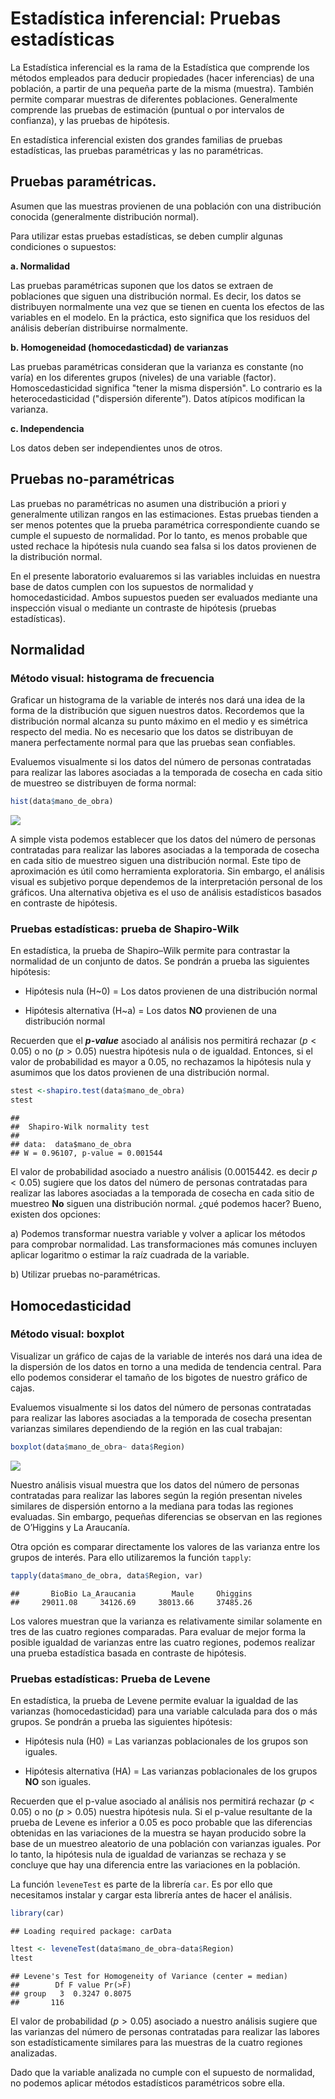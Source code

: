 # Estadística inferencial: Pruebas estadísticas

La Estadística inferencial es la rama de la Estadística que comprende los métodos empleados para deducir propiedades (hacer inferencias) de una población, a partir de una pequeña parte de la misma (muestra). También permite comparar muestras de diferentes poblaciones. Generalmente comprende las pruebas de estimación (puntual o por intervalos de confianza), y las pruebas de hipótesis.

En estadística inferencial existen dos grandes familias de pruebas estadísticas, las pruebas paramétricas y las no paramétricas.

## Pruebas paramétricas.

Asumen que las muestras provienen de una población con una distribución conocida (generalmente distribución normal). 

Para utilizar estas pruebas estadísticas, se deben cumplir algunas condiciones o supuestos:

**a. Normalidad**

Las pruebas paramétricas suponen que los datos se extraen de poblaciones que siguen una distribución normal. Es decir, los datos se distribuyen normalmente una vez que se tienen en cuenta los efectos de las variables en el modelo. En la práctica, esto significa que los residuos del análisis deberían distribuirse normalmente.

**b. Homogeneidad (homocedasticdad) de varianzas**

Las pruebas paramétricas consideran  que la varianza es constante (no varía) en los diferentes grupos (niveles) de una variable (factor). Homoscedasticidad significa "tener la misma dispersión". Lo contrario es la heterocedasticidad ("dispersión diferente”). Datos atípicos modifican la varianza.

**c. Independencia**

Los datos deben ser independientes unos de otros. 

## Pruebas no-paramétricas
Las pruebas no paramétricas no asumen una distribución a priori  y generalmente utilizan rangos en las estimaciones. Estas pruebas tienden a ser menos potentes que la prueba paramétrica correspondiente cuando se cumple el supuesto de normalidad. Por lo tanto, es menos probable que usted rechace la hipótesis nula cuando sea falsa si los datos provienen de la distribución normal.
 

En el presente laboratorio evaluaremos si las variables incluidas en nuestra base de datos cumplen con los supuestos de normalidad y homocedasticidad.  Ambos supuestos pueden ser evaluados mediante una inspección visual o mediante un contraste de hipótesis (pruebas estadísticas).  

## Normalidad

### Método visual: histograma de frecuencia

Graficar un histograma de la variable de interés nos dará una idea de la forma de la distribución que siguen nuestros datos. Recordemos que la distribución normal alcanza su punto máximo en el medio y es simétrica respecto del media. No es necesario que los datos se distribuyan de manera perfectamente normal para que las pruebas sean confiables. 

Evaluemos visualmente si los datos del número de personas contratadas para realizar las labores asociadas a la temporada de cosecha en cada sitio de muestreo se distribuyen de forma normal:





```r
hist(data$mano_de_obra)
```

![](06-lab_files/figure-epub3/unnamed-chunk-2-1.png)<!-- -->

A simple vista podemos establecer que los datos del número de personas contratadas para realizar las labores asociadas a la temporada de cosecha en cada sitio de muestreo siguen una distribución normal. Este tipo de aproximación es útil como herramienta exploratoria. Sin embargo, el análisis visual es subjetivo porque dependemos de la interpretación personal de los gráficos. Una alternativa objetiva es el uso de análisis estadísticos basados en contraste de hipótesis.

### Pruebas estadísticas: prueba de Shapiro-Wilk
En estadística, la prueba de Shapiro–Wilk  permite para contrastar la normalidad de un conjunto de datos. Se pondrán a prueba las siguientes hipótesis:

* Hipótesis nula (H~0) = Los datos provienen de una distribución normal

* Hipótesis alternativa (H~a) = Los datos **NO** provienen de una distribución normal

Recuerden que el **_p-value_** asociado al análisis nos permitirá rechazar ($p < 0.05$) o no ($p > 0.05$) nuestra hipótesis nula o de igualdad. Entonces, si el valor de probabilidad es mayor a 0.05, no rechazamos la hipótesis nula y asumimos que los datos provienen de una distribución normal.


```r
stest <-shapiro.test(data$mano_de_obra)
stest
```

```
## 
## 	Shapiro-Wilk normality test
## 
## data:  data$mano_de_obra
## W = 0.96107, p-value = 0.001544
```

El valor de probabilidad asociado a nuestro análisis (0.0015442. es decir $p<0.05$) sugiere que los datos del número de personas contratadas para realizar las labores asociadas a la temporada de cosecha en cada sitio de muestreo **No** siguen una distribución normal. ¿qué podemos hacer? Bueno, existen dos opciones:

a) Podemos transformar nuestra variable y volver a aplicar los métodos para comprobar normalidad. Las transformaciones más comunes incluyen aplicar logaritmo o estimar la raíz cuadrada de la variable.

b) Utilizar pruebas no-paramétricas.

## Homocedasticidad

### Método visual: boxplot

Visualizar un gráfico de cajas de la variable de interés nos dará una idea de la dispersión de los datos en torno a una medida de tendencia central. Para ello podemos considerar el tamaño de los bigotes de nuestro gráfico de cajas.

Evaluemos visualmente si los datos del número de personas contratadas para realizar las labores asociadas a la temporada de cosecha presentan varianzas similares dependiendo de la región en las cual trabajan: 


```r
boxplot(data$mano_de_obra~ data$Region)
```

![](06-lab_files/figure-epub3/unnamed-chunk-4-1.png)<!-- -->

Nuestro análisis visual muestra que los datos del número de personas contratadas para realizar las labores según la región presentan niveles similares de dispersión entorno a la mediana para todas las regiones evaluadas. Sin embargo, pequeñas diferencias se observan en las regiones de O’Higgins y La Araucanía. 

Otra opción es comparar directamente los valores de las varianza entre los grupos de interés. Para ello utilizaremos la función `tapply`:


```r
tapply(data$mano_de_obra, data$Region, var)
```

```
##       BioBio La_Araucania        Maule     Ohiggins 
##     29011.08     34126.69     38013.66     37485.26
```

Los valores muestran que la varianza es  relativamente similar solamente en tres de las cuatro regiones comparadas. Para evaluar de mejor forma la posible igualdad de varianzas entre las cuatro regiones, podemos realizar una prueba estadística basada en contraste de hipótesis.

### Pruebas estadísticas: Prueba de Levene
En estadística, la prueba de Levene permite evaluar la igualdad de las varianzas (homocedasticidad) para una variable calculada para dos o más grupos. Se pondrán a prueba las siguientes hipótesis:

* Hipótesis nula (H0) = Las varianzas poblacionales de los grupos son iguales.

* Hipótesis alternativa (HA) = Las varianzas poblacionales de los grupos **NO** son iguales.

Recuerden que el p-value asociado al análisis nos permitirá rechazar ($p < 0.05$) o no ($p > 0.05$)  nuestra hipótesis nula. Si el p-value resultante de la prueba de Levene es inferior a 0.05 es poco probable que las diferencias obtenidas en las variaciones de la muestra se hayan producido sobre la base de un muestreo aleatorio de una población con varianzas iguales. Por lo tanto, la hipótesis nula de igualdad de varianzas se rechaza y se concluye que hay una diferencia entre las variaciones en la población.

La función `leveneTest` es parte de la librería `car`. Es por ello que necesitamos instalar y cargar esta librería antes de hacer el análisis. 


```r
library(car)
```

```
## Loading required package: carData
```


```r
ltest <- leveneTest(data$mano_de_obra~data$Region)
ltest
```

```
## Levene's Test for Homogeneity of Variance (center = median)
##        Df F value Pr(>F)
## group   3  0.3247 0.8075
##       116
```


El valor de probabilidad ($p > 0.05$) asociado a nuestro análisis sugiere que las varianzas del número de personas contratadas para realizar las labores son estadísticamente similares para las muestras de la cuatro regiones analizadas.

Dado que la variable analizada no cumple con el supuesto de  normalidad,  no podemos aplicar métodos estadísticos paramétricos sobre ella.


